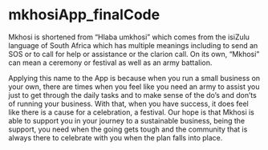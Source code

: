 # mkhosiApp_finalCode


Mkhosi is shortened from “Hlaba umkhosi” which comes from the isiZulu language of South Africa which has multiple meanings including to send an SOS or to call for help or assistance or the clarion call. On its own, “Mkhosi” can mean a ceremony or festival as well as an army battalion. 

Applying this name to the App is because when you run a small business on your own, there are times when you feel like you need an army to assist you just to get through the daily tasks and to make sense of the do’s and don’ts of running your business. With that, when you have success, it does feel like there is a cause for a celebration, a festival. Our hope is that Mkhosi is able to support you in your journey to a sustainable business, being the support, you need when the going gets tough and the community that is always there to celebrate with you when the plan falls into place. 
